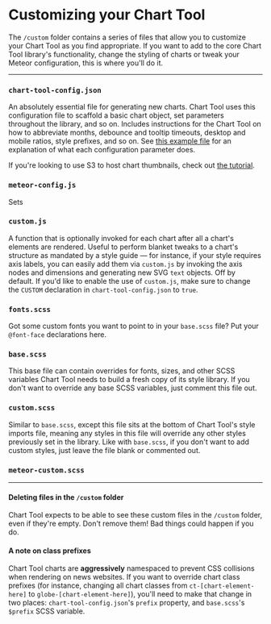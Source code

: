 # Customizing your Chart Tool

The `/custom` folder contains a series of files that allow you to customize your Chart Tool as you find appropriate. If you want to add to the core Chart Tool library's functionality, change the styling of charts or tweak your Meteor configuration, this is where you'll do it.


----------


### `chart-tool-config.json`

An absolutely essential file for generating new charts. Chart Tool uses this configuration file to scaffold a basic chart object, set parameters throughout the library, and so on. Includes instructions for the Chart Tool on how to abbreviate months, debounce and tooltip timeouts, desktop and mobile ratios, style prefixes, and so on. See [this example file](https://github.com/globeandmail/chart-tool/blob/master/tutorials/chart-tool-config-sample.json) for an explanation of what each configuration parameter does.

If you're looking to use S3 to host chart thumbnails, check out [the tutorial](https://github.com/globeandmail/chart-tool/blob/master/tutorials/thumbnails.md).


### `meteor-config.js`

Sets 


### `custom.js`

A function that is optionally invoked for each chart after all a chart's elements are rendered. Useful to perform blanket tweaks to a chart's structure as mandated by a style guide — for instance, if your style requires axis labels, you can easily add them via `custom.js` by invoking the axis nodes and dimensions and generating new SVG `text` objects. Off by default. If you'd like to enable the use of `custom.js`, make sure to change the `CUSTOM` declaration in `chart-tool-config.json` to `true`.


### `fonts.scss`

Got some custom fonts you want to point to in your `base.scss` file? Put your `@font-face` declarations here.


### `base.scss`

This base file can contain overrides for fonts, sizes, and other SCSS variables Chart Tool needs to build a fresh copy of its style library. If you don't want to override any base SCSS variables, just comment this file out.


### `custom.scss`

Similar to `base.scss`, except this file sits at the bottom of Chart Tool's style imports file, meaning any styles in this file will override any other styles previously set in the library. Like with `base.scss`, if you don't want to add custom styles, just leave the file blank or commented out.

### `meteor-custom.scss`


----------


#### Deleting files in the `/custom` folder

Chart Tool expects to be able to see these custom files in the `/custom` folder, even if they're empty. Don't remove them! Bad things could happen if you do.

#### A note on class prefixes

Chart Tool charts are **aggressively** namespaced to prevent CSS collisions when rendering on news websites. If you want to override chart class prefixes (for instance, changing all chart classes from `ct-[chart-element-here]` to `globe-[chart-element-here]`), you'll need to make that change in two places: `chart-tool-config.json`'s `prefix` property, and `base.scss`'s `$prefix` SCSS variable.
